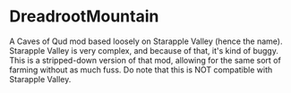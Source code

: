 # DreadrootMountain
A Caves of Qud mod based loosely on Starapple Valley (hence the name).
Starapple Valley is very complex, and because of that, it's kind of buggy.
This is a stripped-down version of that mod, allowing for the same sort of farming without as much fuss.
Do note that this is NOT compatible with Starapple Valley.

